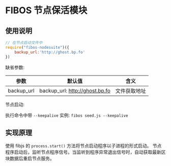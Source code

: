 # FIBOS 节点保活模块

## 使用说明

```js
// 在节点启动文件中
require("fibos-nodesuite")({
    backup_url:'http://ghost.bp.fo'
})
```

缺省参数:

| 参数 | 默认值 | 含义 |
| --- | --- | --- |
| backup_url | backup_url: http://ghost.bp.fo | 文件获取地址 |

节点启动:

执行命令中带 `--keepalive` 实例: `fibos seed.js --keepalive`


## 实现原理

使用 fibjs 的 `process.start()` 方法将节点启动程序以子进程的形式启动。
节点程序启动后，监听节点程序信号。当监听到程序异常退出信号时，自动获取最新区块数据后重启节点服务。
